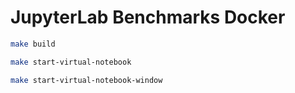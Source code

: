 # JupyterLab Benchmarks Docker

```bash
make build
```

```bash
make start-virtual-notebook
```

```bash
make start-virtual-notebook-window
```
